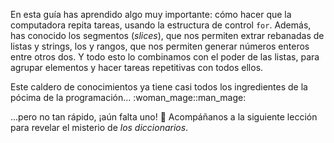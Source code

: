 En esta guía has aprendido algo muy importante: cómo hacer que la computadora repita tareas, usando la estructura de control `for`. Además, has conocido los segmentos (_slices_), que nos permiten extrar rebanadas de listas y strings, los y rangos, que nos permiten generar números enteros entre otros dos. Y todo esto lo combinamos con el poder de las listas, para agrupar elementos y hacer tareas repetitivas con todos ellos. 

Este caldero de conocimientos ya tiene casi todos los ingredientes de la pócima de la programación... :woman_mage::man_mage:

...pero no tan rápido, ¡aún falta uno! :crystal_ball: Acompáñanos a la siguiente lección para revelar el misterio de _los diccionarios_.